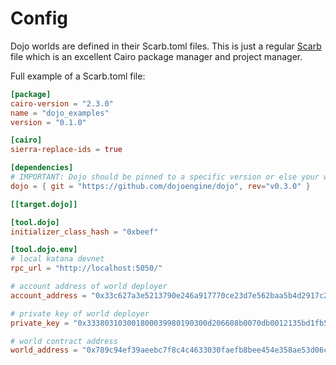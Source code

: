 # Config

Dojo worlds are defined in their Scarb.toml files. This is just a regular [Scarb](https://docs.swmansion.com/scarb/) file which is an excellent Cairo package manager and project manager.

Full example of a Scarb.toml file:

```toml
[package]
cairo-version = "2.3.0"
name = "dojo_examples"
version = "0.1.0"

[cairo]
sierra-replace-ids = true

[dependencies]
# IMPORTANT: Dojo should be pinned to a specific version or else your world might not compile
dojo = { git = "https://github.com/dojoengine/dojo", rev="v0.3.0" }

[[target.dojo]]

[tool.dojo]
initializer_class_hash = "0xbeef"

[tool.dojo.env]
# local katana devnet
rpc_url = "http://localhost:5050/"

# account address of world deployer
account_address = "0x33c627a3e5213790e246a917770ce23d7e562baa5b4d2917c23b1be6d91961c"

# private key of world deployer
private_key = "0x333803103001800039980190300d206608b0070db0012135bd1fb5f6282170b"

# world contract address
world_address = "0x789c94ef39aeebc7f8c4c4633030faefb8bee454e358ae53d06ced36136d7d6"
```